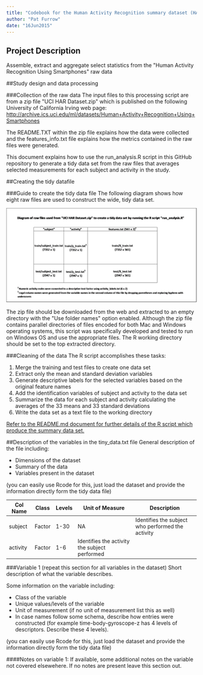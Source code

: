 ```yaml
---
title: "Codebook for the Human Activity Recognition summary dataset (HAR Tidy Dataset of Means.txt)"
author: "Pat Furrow"
date: "16Jun2015"
---
```


## Project Description
Assemble, extract and aggregate select statistics from the "Human Activity Recognition Using Smartphones" raw data

##Study design and data processing

###Collection of the raw data
The input files to this processing script are from a zip file "UCI HAR Dataset.zip" which is published on the following University of California Irving web page:
http://archive.ics.uci.edu/ml/datasets/Human+Activity+Recognition+Using+Smartphones

The README.TXT within the zip file explains how the data were collected and the features_info.txt file explains how the metrics contained in the raw files were generated.

This document explains how to use the run_analysis.R script in this GitHub repository to generate a tidy data set from the raw files that averages selected measurements for each subject and activity in the study.

##Creating the tidy datafile

###Guide to create the tidy data file
The following diagram shows how eight raw files are used to construct the wide, tidy data set.

![HAR File Diagram](HAR_file_diagram.png)

The zip file should be downloaded from the web and extracted to an empty directory with the "Use folder names" option enabled.  Although the zip file contains parallel directories of files encoded for both Mac and Windows operating systems, this script was specifically developed and tested to run on Windows OS and use the appropriate files.  The R working directory should be set to the top extracted directory. 

###Cleaning of the data
The R script accomplishes these tasks:
1. Merge the training and test files to create one data set
2. Extract only the mean and standard deviation variables
3. Generate descriptive labels for the selected variables based on the original feature names
4. Add the identification variables of subject and activity to the data set
5. Summarize the data for each subject and activity calculating the averages of the 33 means and 33 standard deviations
6. Write the data set as a text file to the working directory

[Refer to the README.md document for further details of the R script which produce the summary data set.](https://github.com/pfurrow/GetCleanDataClassProject/blob/master/README.md)

##Description of the variables in the tiny_data.txt file
General description of the file including:
 - Dimensions of the dataset
 - Summary of the data
 - Variables present in the dataset

(you can easily use Rcode for this, just load the dataset and provide the information directly form the tidy data file)

Col Name | Class | Levels | Unit of Measure | Description
------- | ----|----|-----|------
subject | Factor | 1-30 | NA | Identifies the subject who performed the activity
activity | Factor | 1-6 | Identifies the activity the subject performed


###Variable 1 (repeat this section for all variables in the dataset)
Short description of what the variable describes.

Some information on the variable including:
 - Class of the variable
 - Unique values/levels of the variable
 - Unit of measurement (if no unit of measurement list this as well)
 - In case names follow some schema, describe how entries were constructed (for example time-body-gyroscope-z has 4 levels of descriptors. Describe these 4 levels). 

(you can easily use Rcode for this, just load the dataset and provide the information directly form the tidy data file)

####Notes on variable 1:
If available, some additional notes on the variable not covered elsewehere. If no notes are present leave this section out.
